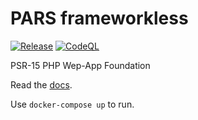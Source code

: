 # PARS frameworkless
[![Release](https://github.com/robertkleinschuster/pars/actions/workflows/release.yml/badge.svg)](https://github.com/robertkleinschuster/pars/actions/workflows/release.yml)
[![CodeQL](https://github.com/robertkleinschuster/pars/actions/workflows/codeql-analysis.yml/badge.svg)](https://github.com/robertkleinschuster/pars/actions/workflows/codeql-analysis.yml)

PSR-15 PHP Wep-App Foundation

Read the [docs](https://robertkleinschuster.github.io/pars/).

Use `docker-compose up` to run.
